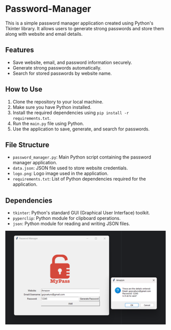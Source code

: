 # Password-Manager

This is a simple password manager application created using Python's Tkinter library. It allows users to generate strong passwords and store them along with website and email details.

## Features
- Save website, email, and password information securely.
- Generate strong passwords automatically.
- Search for stored passwords by website name.

## How to Use
1. Clone the repository to your local machine.
2. Make sure you have Python installed.
3. Install the required dependencies using `pip install -r requirements.txt`.
4. Run the `main.py` file using Python.
5. Use the application to save, generate, and search for passwords.

## File Structure
- `password_manager.py`: Main Python script containing the password manager application.
- `data.json`: JSON file used to store website credentials.
- `logo.png`: Logo image used in the application.
- `requirements.txt`: List of Python dependencies required for the application.

## Dependencies
- `tkinter`: Python's standard GUI (Graphical User Interface) toolkit.
- `pyperclip`: Python module for clipboard operations.
- `json`: Python module for reading and writing JSON files.

![Password Manager Logo](https://github.com/khushi-rajput04/Password-Manager/blob/main/app.png)

